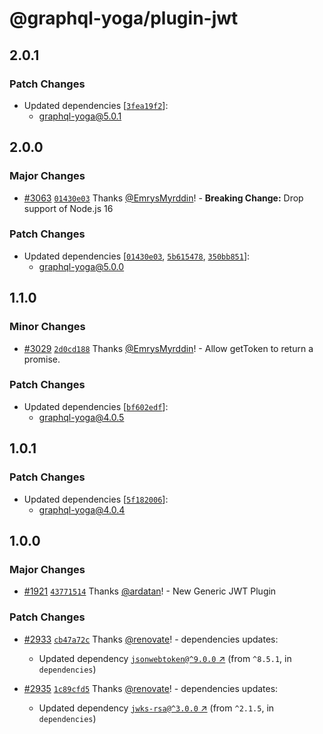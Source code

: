 # @graphql-yoga/plugin-jwt

## 2.0.1

### Patch Changes

- Updated dependencies
  [[`3fea19f2`](https://github.com/dotansimha/graphql-yoga/commit/3fea19f2a01c85b7d837163d763fae107e8f5a53)]:
  - graphql-yoga@5.0.1

## 2.0.0

### Major Changes

- [#3063](https://github.com/dotansimha/graphql-yoga/pull/3063)
  [`01430e03`](https://github.com/dotansimha/graphql-yoga/commit/01430e03288f072a9cb09b0b898316b1f5b58a5f)
  Thanks [@EmrysMyrddin](https://github.com/EmrysMyrddin)! - **Breaking Change:** Drop support of
  Node.js 16

### Patch Changes

- Updated dependencies
  [[`01430e03`](https://github.com/dotansimha/graphql-yoga/commit/01430e03288f072a9cb09b0b898316b1f5b58a5f),
  [`5b615478`](https://github.com/dotansimha/graphql-yoga/commit/5b6154783957874281bdf180575cdf57fadb75bf),
  [`350bb851`](https://github.com/dotansimha/graphql-yoga/commit/350bb85195c01cc5b5721f7a90f6cfbe1af36aff)]:
  - graphql-yoga@5.0.0

## 1.1.0

### Minor Changes

- [#3029](https://github.com/dotansimha/graphql-yoga/pull/3029)
  [`2d0cd188`](https://github.com/dotansimha/graphql-yoga/commit/2d0cd1882742ddf6550cc2c6451062062df82ccc)
  Thanks [@EmrysMyrddin](https://github.com/EmrysMyrddin)! - Allow getToken to return a promise.

### Patch Changes

- Updated dependencies
  [[`bf602edf`](https://github.com/dotansimha/graphql-yoga/commit/bf602edf790590de1db26b5f3fc39f895104055c)]:
  - graphql-yoga@4.0.5

## 1.0.1

### Patch Changes

- Updated dependencies
  [[`5f182006`](https://github.com/dotansimha/graphql-yoga/commit/5f1820066e8a340ad214b55232fcf439793f91bf)]:
  - graphql-yoga@4.0.4

## 1.0.0

### Major Changes

- [#1921](https://github.com/dotansimha/graphql-yoga/pull/1921)
  [`43771514`](https://github.com/dotansimha/graphql-yoga/commit/437715143cfd0bd31a08a283c58b8ea8f49938a2)
  Thanks [@ardatan](https://github.com/ardatan)! - New Generic JWT Plugin

### Patch Changes

- [#2933](https://github.com/dotansimha/graphql-yoga/pull/2933)
  [`cb47a72c`](https://github.com/dotansimha/graphql-yoga/commit/cb47a72ced15878495da03d11fa587a391a25ae1)
  Thanks [@renovate](https://github.com/apps/renovate)! - dependencies updates:

  - Updated dependency
    [`jsonwebtoken@^9.0.0` ↗︎](https://www.npmjs.com/package/jsonwebtoken/v/9.0.0) (from `^8.5.1`,
    in `dependencies`)

- [#2935](https://github.com/dotansimha/graphql-yoga/pull/2935)
  [`1c89cfd5`](https://github.com/dotansimha/graphql-yoga/commit/1c89cfd512b2e0fe0fc4f2897c7d2c871020d040)
  Thanks [@renovate](https://github.com/apps/renovate)! - dependencies updates:
  - Updated dependency [`jwks-rsa@^3.0.0` ↗︎](https://www.npmjs.com/package/jwks-rsa/v/3.0.0) (from
    `^2.1.5`, in `dependencies`)
